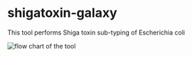 # shigatoxin-galaxy
This tool performs Shiga toxin sub-typing of Escherichia coli

![flow chart of the tool](https://github.com/aknijn/shigatoxin-galaxy/blob/master/stx.png?raw=true)
